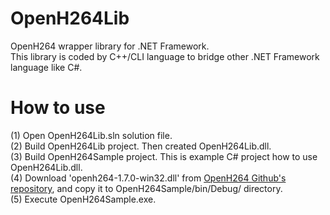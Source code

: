 # OpenH264Lib
OpenH264 wrapper library for .NET Framework.  
This library is coded by C++/CLI language to bridge other .NET Framework language like C#.

# How to use
(1) Open OpenH264Lib.sln solution file.  
(2) Build OpenH264Lib project. Then created OpenH264Lib.dll.  
(3) Build OpenH264Sample project. This is example C# project how to use OpenH264Lib.dll.  
(4) Download 'openh264-1.7.0-win32.dll' from [OpenH264 Github's repository](https://github.com/cisco/openh264/releases),
and copy it to OpenH264Sample/bin/Debug/ directory.  
(5) Execute OpenH264Sample.exe.
